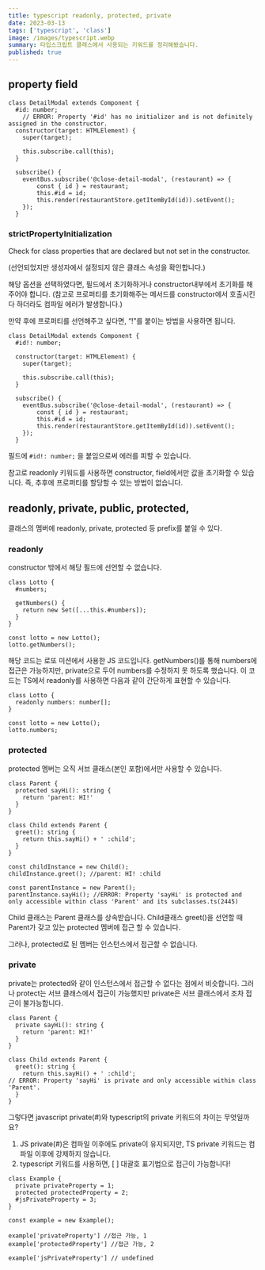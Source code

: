 ```yaml
---
title: typescript readonly, protected, private
date: 2023-03-13
tags: ['typescript', 'class']
image: /images/typescript.webp
summary: 타입스크립트 클래스에서 사용되는 키워드를 정리해봤습니다.
published: true
---
```


## property field

```
class DetailModal extends Component {
  #id: number;
	// ERROR: Property '#id' has no initializer and is not definitely assigned in the constructor.
  constructor(target: HTMLElement) {
    super(target);

    this.subscribe.call(this);
  }

  subscribe() {
    eventBus.subscribe('@close-detail-modal', (restaurant) => {
	    const { id } = restaurant;
	    this.#id = id;
	    this.render(restaurantStore.getItemById(id)).setEvent();
    });
  }
```

### strictPropertyInitialization

Check for class properties that are declared but not set in the constructor.

(선언되었지만 생성자에서 설정되지 않은 클래스 속성을 확인합니다.)

해당 옵션을 선택하였다면, 필드에서 초기화하거나 constructor내부에서 초기화를 해주어야 합니다. (참고로 프로퍼티를 초기화해주는 메서드를 constructor에서 호출시킨다 하더라도 컴파일 에러가 발생합니다.)

만약 후에 프로퍼티를 선언해주고 싶다면, “!”를 붙이는 방법을 사용하면 됩니다.

```
class DetailModal extends Component {
  #id!: number;

  constructor(target: HTMLElement) {
    super(target);

    this.subscribe.call(this);
  }

  subscribe() {
    eventBus.subscribe('@close-detail-modal', (restaurant) => {
	    const { id } = restaurant;
	    this.#id = id;
	    this.render(restaurantStore.getItemById(id)).setEvent();
    });
  }
```

필드에 `#id!: number;` 을 붙임으로써 에러를 피할 수 있습니다.

참고로 readonly 키워드를 사용하면 constructor, field에서만 값을 초기화할 수 있습니다. 즉, 추후에 프로퍼티를 할당할 수 있는 방법이 없습니다.

## readonly, private, public, protected,

클래스의 멤버에 readonly, private, protected 등 prefix를 붙일 수 있다.

### readonly

constructor 밖에서 해당 필드에 선언할 수 없습니다.

```
class Lotto {
  #numbers;

  getNumbers() {
    return new Set([...this.#numbers]);
  }
}

const lotto = new Lotto();
lotto.getNumbers();
```

해당 코드는 로또 미션에서 사용한 JS 코드입니다. getNumbers()를 통해 numbers에 접근은 가능하지만, private으로 두어 numbers를 수정하지 못 하도록 했습니다. 이 코드는 TS에서 readonly를 사용하면 다음과 같이 간단하게 표현할 수 있습니다.

```
class Lotto {
  readonly numbers: number[];
}

const lotto = new Lotto();
lotto.numbers;
```

### protected

protected 멤버는 오직 서브 클래스(본인 포함)에서만 사용할 수 있습니다.

```
class Parent {
  protected sayHi(): string {
    return 'parent: HI!'
  }
}

class Child extends Parent {
  greet(): string {
    return this.sayHi() + ' :child';
  }
}

const childInstance = new Child();
childInstance.greet(); //parent: HI! :child

const parentInstance = new Parent();
parentInstance.sayHi(); //ERROR: Property 'sayHi' is protected and only accessible within class 'Parent' and its subclasses.ts(2445)
```

Child 클래스는 Parent 클래스를 상속받습니다. Child클래스 greet()을 선언할 때 Parent가 갖고 있는 protected 멤버에 접근 할 수 있습니다.

그러나, protected로 된 멤버는 인스턴스에서 접근할 수 없습니다.

### private

private는 protected와 같이 인스턴스에서 접근할 수 없다는 점에서 비슷합니다. 그러나 protect는 서브 클래스에서 접근이 가능했지만 private은 서브 클래스에서 조차 접근이 불가능합니다.

```
class Parent {
  private sayHi(): string {
    return 'parent: HI!'
  }
}

class Child extends Parent {
  greet(): string {
    return this.sayHi() + ' :child';
// ERROR: Property 'sayHi' is private and only accessible within class 'Parent'.
  }
}
```

그렇다면 javascript private(#)와 typescript의 private 키워드의 차이는 무엇일까요?

1. JS private(#)은 컴파일 이후에도 private이 유지되지만, TS private 키워드는 컴파일 이후에 강제하지 않습니다.
2. typescript 키워드를 사용하면, [ ] 대괄호 표기법으로 접근이 가능합니다!

```
class Example {
  private privateProperty = 1;
  protected protectedProperty = 2;
  #jsPrivateProperty = 3;
}

const example = new Example();

example['privateProperty'] //접근 가능, 1
example['protectedProperty'] //접근 가능, 2

example['jsPrivateProperty'] // undefined
```
